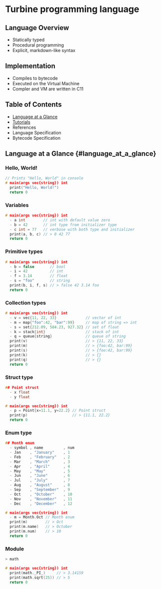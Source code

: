 # Turbine programming language

## Language Overview

- Statically typed
- Procedural programming
- Explicit, markdown-like syntax

## Implementation

- Compiles to bytecode
- Executed on the Virtual Machine
- Compler and VM are written in C11

## Table of Contents
- [Language at a Glance](#language_at_a_glance)
- [Tutorials](tutorials.md)
- References
- Language Specification
- Bytecode Specification

## Language at a Glance {#language_at_a_glance}

### Hello, World!

```cpp
// Prints "Hello, World" in console
# main(args vec{string}) int
  print("Hello, World!")
  return 0
```

### Variables
```cpp
# main(args vec{string}) int
  - a int        // int with default value zero
  - b = 42       // int type from initializer type
  - c int = 77   // verbose with both type and initializer
  print(a, b, c) // > 0 42 77
  return 0
```

### Primitive types
```cpp
# main(args vec{string}) int
  - b = false       // bool
  - i = 42          // int
  - f = 3.14        // float
  - s = "foo"       // string
  print(b, i, f, s) // > false 42 3.14 foo
  return 0
```

### Collection types
```cpp
# main(args vec{string}) int
  - v = vec{11, 22, 33}             // vector of int
  - m = map{"foo":42, "bar":99}     // map of string => int
  - s = set{212.09, 584.23, 927.32} // set of float
  - k = stack{int}                  // stack of int
  - q = queue{string}               // queue of string
  print(v)                          // > {11, 22, 33}
  print(m)                          // > {foo:42, bar:99}
  print(s)                          // > {foo:42, bar:99}
  print(k)                          // > {}
  print(q)                          // > {}
  return 0
```

### Struct type
```cpp
## Point struct
  - x float
  - y float

# main(args vec{string}) int
  - p = Point{x=11.1, y=22.2} // Point struct
  print(p)                    // > {11.1, 22.2}
  return 0
```

### Enum type
```cpp
## Month enum
  - symbol , name         , num
  - Jan    , "January"    , 1
  - Feb    , "February"   , 2
  - Mar    , "March"      , 3
  - Apr    , "April"      , 4
  - May    , "May"        , 5
  - Jun    , "June"       , 6
  - Jul    , "July"       , 7
  - Aug    , "August"     , 8
  - Sep    , "September"  , 9
  - Oct    , "October"    , 10
  - Nov    , "November"   , 11
  - Dec    , "December"   , 12

# main(args vec{string}) int
  - m = Month.Oct // Month enum
  print(m)        // > Oct
  print(m.name)   // > October
  print(m.num)    // > 10
  return 0
```

### Module
```cpp
> math

# main(args vec{string}) int
  print(math._PI_)     // > 3.14159
  print(math.sqrt(25)) // > 5
  return 0
```
